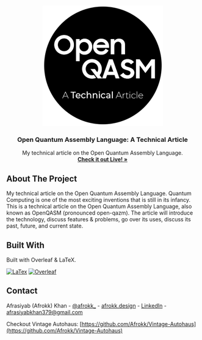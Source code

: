 <br />
<div align="center">
  <a href="https://afrokk.github.io/OpenQASM-Technical-Article/">
    <img src="assets/clip.png" alt="Logo" width="315" height="315">
  </a>

  <h3 align="center">Open Quantum Assembly Language: A Technical Article</h3>

  <p align="center">
    My technical article on the Open Quantum Assembly Language. 
    <br />
    <a href="https://afrokk.github.io/OpenQASM-Technical-Article/" target="_blank"><strong>Check it out Live! »</strong></a>
    <br />
  </p>
</div>

## About The Project

My technical article on the Open Quantum Assembly Language. Quantum Computing is one of the most exciting inventions that is still in its infancy. This is a technical article on the Open Quantum Assembly Language, also known as OpenQASM (pronounced open-qazm). The article will introduce the technology, discuss features & problems, go over its uses, discuss its past, future, and current state.

## Built With

Built with Overleaf & LaTeX.

[![LaTex][LaTex.com]][LaTex-url]
[![Overleaf][Overleaf.com]][Overleaf-url]

## Contact

Afrasiyab (Afrokk) Khan - [@afrokk_](https://www.instagram.com/afrokk_/) - [afrokk.design](https://afrokk.design/home) - [LinkedIn](https://www.linkedin.com/in/afrasiyab-k/) - afrasiyabkhan379@gmail.com

Checkout Vintage Autohaus: [https://github.com/Afrokk/Vintage-Autohaus](https://github.com/Afrokk/Vintage-Autohaus)

[LaTex.com]: https://img.shields.io/badge/LaTeX-47A141?style=for-the-badge&logo=LaTeX&logoColor=white
[LaTex-url]: https://www.latex-project.org/
[Overleaf.com]: https://img.shields.io/badge/Overleaf-47A141?style=for-the-badge&logo=Overleaf&logoColor=white
[Overleaf-url]: www.overleaf.com
